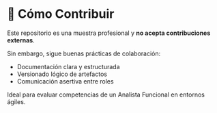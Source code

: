 # 🤝 Cómo Contribuir

Este repositorio es una muestra profesional y **no acepta contribuciones externas**.

Sin embargo, sigue buenas prácticas de colaboración:
- Documentación clara y estructurada
- Versionado lógico de artefactos
- Comunicación asertiva entre roles

Ideal para evaluar competencias de un Analista Funcional en entornos ágiles.

